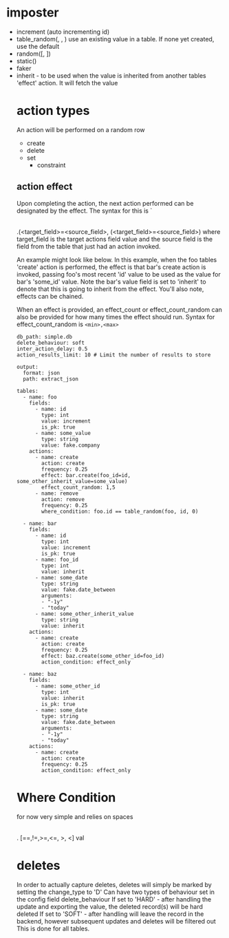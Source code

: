 # imposter
- increment (auto incrementing id)
- table_random(<table>, <field>, <default>) use an existing value in a table. If none yet created, use the default
- random([<value1>, <value2>])
- static(<value>)
- faker
- inherit - to be used when the value is inherited from another tables 'effect' action. It will fetch the value

# action types
An action will be performed on a random row
- create
- delete
- set
    - constraint

## action effect
Upon completing the action, the next action performed can be designated by the effect.
The syntax for this is `<table>.<action>(<target_field>=<source_field>, (<target_field>=<source_field>) where target_field is the target actions field value and the source field is the field from the table that just had an action invoked.

An example might look like below.
In this example, when the foo tables 'create' action is performed, the effect is that bar's create action is invoked, passing foo's most recent 'id' value to be used as the value for bar's 'some_id' value.
Note the bar's value field is set to 'inherit' to denote that this is going to inherit from the effect.
You'll also note, effects can be chained.

When an effect is provided, an effect_count or effect_count_random can also be provided for how many times the effect should run.
Syntax for effect_count_random is `<min>,<max>`

```
db_path: simple.db
delete_behaviour: soft
inter_action_delay: 0.5
action_results_limit: 10 # Limit the number of results to store

output:
  format: json
  path: extract_json

tables:
  - name: foo
    fields:
      - name: id
        type: int
        value: increment
        is_pk: true
      - name: some_value
        type: string
        value: fake.company
    actions:
      - name: create
        action: create
        frequency: 0.25
        effect: bar.create(foo_id=id, some_other_inherit_value=some_value)
        effect_count_random: 1,5
      - name: remove
        action: remove
        frequency: 0.25
        where_condition: foo.id == table_random(foo, id, 0)

  - name: bar
    fields:
      - name: id
        type: int
        value: increment
        is_pk: true
      - name: foo_id
        type: int
        value: inherit
      - name: some_date
        type: string
        value: fake.date_between
        arguments:
        - "-1y"
        - "today"
      - name: some_other_inherit_value
        type: string
        value: inherit
    actions:
      - name: create
        action: create
        frequency: 0.25
        effect: baz.create(some_other_id=foo_id)
        action_condition: effect_only

  - name: baz
    fields:
      - name: some_other_id
        type: int
        value: inherit
        is_pk: true
      - name: some_date
        type: string
        value: fake.date_between
        arguments:
        - "-1y"
        - "today"
    actions:
      - name: create
        action: create
        frequency: 0.25
        action_condition: effect_only
```


# Where Condition
for now very simple and relies on spaces
<table>.<field> [==,!=,>=,<=, >, <] val

# deletes
In order to actually capture deletes, deletes will simply be marked by setting the change_type to 'D'
Can have two types of behaviour set in the config field delete_behaviour
If set to 'HARD' - after handling the update and exporting the value, the deleted record(s) will be hard deleted
If set to 'SOFT' - after handling will leave the record in the backend, however subsequent updates and deletes will be filtered out
This is done for all tables.
